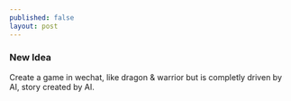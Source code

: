 ```yaml
---
published: false
layout: post
---
```

### New Idea

Create a game in wechat, like dragon & warrior but is completly driven by AI, story created by AI.
